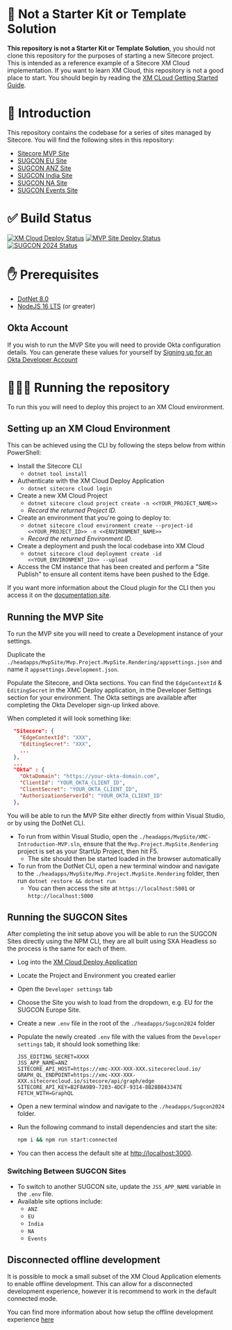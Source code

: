 # 🚫 Not a Starter Kit or Template Solution
**This repository is not a Starter Kit or Template Solution**, you should not clone this repository for the purposes of starting a new Sitecore project. This is intended as a reference example of a Sitecore XM Cloud implementation. If you want to learn XM Cloud, this repository is not a good place to start. You should begin by reading the [XM CLoud Getting Started Guide](https://doc.sitecore.com/xmc/en/developers/xm-cloud/getting-started-with-xm-cloud.html).

# 📝 Introduction
This repository contains the codebase for a series of sites managed by Sitecore. You will find the following sites in this repository:
- [Sitecore MVP Site](https://mvp.sitecore.com)
- [SUGCON EU Site](https://europe.sugcon.events)
- [SUGCON ANZ Site](https://anz.sugcon.events)
- [SUGCON India Site](https://india.sugcon.events)
- [SUGCON NA Site](https://na.sugcon.events)
- [SUGCON Events Site](https://www.sugcon.events)

# ✅ Build Status
[![XM Cloud Deploy Status](https://github.com/Sitecore/XM-Cloud-Introduction/actions/workflows/CI-CD_XM_Cloud.yml/badge.svg?branch=main)](https://github.com/Sitecore/XM-Cloud-Introduction/actions/workflows/CI-CD_XM_Cloud.yml)
[![MVP Site Deploy Status](https://github.com/Sitecore/XM-Cloud-Introduction/actions/workflows/CI-CD_MVP.yml/badge.svg?branch=main)](https://github.com/Sitecore/XM-Cloud-Introduction/actions/workflows/CI-CD_MVP.yml)
[![SUGCON 2024 Status](https://github.com/Sitecore/XM-Cloud-Introduction/actions/workflows/CI-CD_SUGCON_24.yml/badge.svg?branch=main)](https://github.com/Sitecore/XM-Cloud-Introduction/actions/workflows/CI-CD_SUGCON_24.yml)

# ✋ Prerequisites
- [DotNet 8.0](https://dotnet.microsoft.com/en-us/download)
- [NodeJS 16 LTS](https://nodejs.org/en/download/) (or greater)

## Okta Account
If you wish to run the MVP Site you will need to provide Okta configuration details. You can generate these values for yourself by [Signing up for an Okta Developer Account](https://developer.okta.com/signup/)

# 🏃‍♀️‍➡️ Running the repository
To run this you will need to deploy this project to an XM Cloud environment. 

## Setting up an XM Cloud Environment
This can be achieved using the CLI by following the steps below from within PowerShell:
- Install the Sitecore CLI
  - `dotnet tool install`
- Authenticate with the XM Cloud Deploy Application
  - `dotnet sitecore cloud login`
- Create a new XM Cloud Project
  - `dotnet sitecore cloud project create -n <<YOUR_PROJECT_NAME>>`
  - _Record the returned Project ID._
- Create an environment that you're going to deploy to:
  - `dotnet sitecore cloud environment create --project-id <<YOUR_PROJECT_ID>> -n <<ENVIRONMENT_NAME>>`
  - _Record the returned Environment ID._
- Create a deployment and push the local codebase into XM Cloud
  - `dotnet sitecore cloud deployment create -id <<YOUR_ENVIRONMENT_ID>> --upload`
- Access the CM instance that has been created and perform a "Site Publish" to ensure all content items have been pushed to the Edge.

If you want more information about the Cloud plugin for the CLI then you access it on the [documentation site](https://doc.sitecore.com/xmc/en/developers/xm-cloud/the-cloud-deployment-command.html).

## Running the MVP Site
To run the MVP site you will need to create a Development instance of your settings.

Duplicate the `./headapps/MvpSite/Mvp.Project.MvpSite.Rendering/appsettings.json` and name it `appsettings.Development.json`. 

Populate the Sitecore, and Okta sections. You can find the `EdgeContextId` & `EditingSecret` in the XMC Deploy application, in the Developer Settings section for your environment. The Okta settings are available after completing the Okta Developer sign-up linked above. 

When completed it will look something like:

```json
  "Sitecore": {
    "EdgeContextId": "XXX",
    "EditingSecret": "XXX",
    ...
  },
  ...
  "Okta" : {
    "OktaDomain": "https://your-okta-domain.com",
    "ClientId": "YOUR_OKTA_CLIENT_ID",
    "ClientSecret": "YOUR_OKTA_CLIENT_ID",
    "AuthorizationServerId": "YOUR_OKTA_CLIENT_ID"
  },
```
You will be able to run the MVP Site either directly from within Visual Studio, or by using the DotNet CLI.

- To run from within Visual Studio, open the `./headapps/MvpSite/XMC-Introduction-MVP.sln`, ensure that the `Mvp.Project.MvpSite.Rendering` project is set as your StartUp Project, then hit F5.
  - The site should then be started loaded in the browser automatically
- To run from the DotNet CLI, open a new terminal window and navigate to the `./headapps/MvpSite/Mvp.Project.MvpSite.Rendering` folder, then run `dotnet restore && dotnet run`
  - You can then access the site at `https://localhost:5001` or `http://localhost:5000`

## Running the SUGCON Sites

After completing the init setup above you will be able to run the SUGCON Sites directly using the NPM CLI, they are all built using SXA Headless so the process is the same for each of them.

- Log into the [XM Cloud Deploy Application](https://deploy.sitecorecloud.io/)
- Locate the Project and Environment you created earlier
- Open the `Developer settings` tab
- Choose the Site you wish to load from the dropdown, e.g. EU for the SUGCON Europe Site.
- Create a new `.env` file in the root of the `./headapps/Sugcon2024` folder
- Populate the newly created `.env` file with the values from the `Developer settings` tab, it should look something like:

  ```env
  JSS_EDITING_SECRET=XXXX
  JSS_APP_NAME=ANZ
  SITECORE_API_HOST=https://xmc-XXX-XXX-XXX.sitecorecloud.io/
  GRAPH_QL_ENDPOINT=https://xmc-XXX-XXX-XXX.sitecorecloud.io/sitecore/api/graph/edge
  SITECORE_API_KEY=B2F8A9B9-7203-4DCF-9314-8B28B043347E
  FETCH_WITH=GraphQL
  ```
- Open a new terminal window and navigate to the `./headapps/Sugcon2024` folder.
- Run the following command to install dependencies and start the site:
  ```bash
  npm i && npm run start:connected
  ```
- You can then access the default site at [http://localhost:3000](http://localhost:3000).

### Switching Between SUGCON Sites
   - To switch to another SUGCON site, update the `JSS_APP_NAME` variable in the `.env` file.
   - Available site options include:
     - `ANZ`
     - `EU`
     - `India`
     - `NA`
     - `Events`

## Disconnected offline development
It is possible to mock a small subset of the XM Cloud Application elements to enable offline development. This can allow for a disconnected development experience, however it is recommend to work in the default connected mode.

You can find more information about how setup the offline development experience [here](./local-containers/README.md)